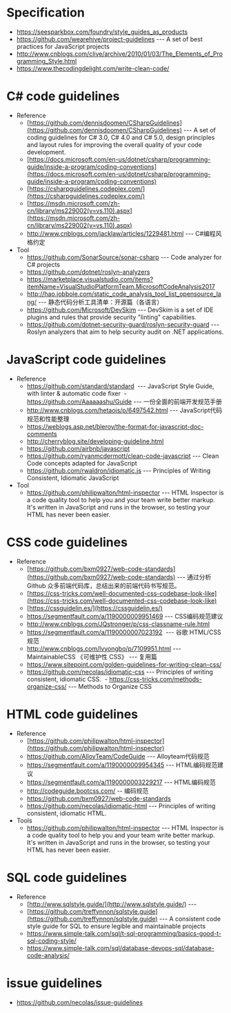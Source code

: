  
# Specification
* https://seesparkbox.com/foundry/style_guides_as_products
* https://github.com/wearehive/project-guidelines --- A set of best practices for JavaScript projects 
* http://www.cnblogs.com/clive/archive/2010/01/03/The_Elements_of_Programming_Style.html
* https://www.thecodingdelight.com/write-clean-code/
# C# code guidelines
* Reference
  - [https://github.com/dennisdoomen/CSharpGuidelines](https://github.com/dennisdoomen/CSharpGuidelines) --- A set of coding guidelines for C# 3.0, C# 4.0 and C# 5.0, design principles and layout rules for improving the overall quality of your code development. 
  - [https://docs.microsoft.com/en-us/dotnet/csharp/programming-guide/inside-a-program/coding-conventions](https://docs.microsoft.com/en-us/dotnet/csharp/programming-guide/inside-a-program/coding-conventions)
  - [https://csharpguidelines.codeplex.com/](https://csharpguidelines.codeplex.com/)
  - [https://msdn.microsoft.com/zh-cn/library/ms229002(v=vs.110).aspx](https://msdn.microsoft.com/zh-cn/library/ms229002(v=vs.110).aspx)
  - http://www.cnblogs.com/jacklaw/articles/1229481.html --- C#编程风格约定 
* Tool
  - https://github.com/SonarSource/sonar-csharp --- Code analyzer for C# projects 
  - https://github.com/dotnet/roslyn-analyzers
  - https://marketplace.visualstudio.com/items?itemName=VisualStudioPlatformTeam.MicrosoftCodeAnalysis2017
  - http://hao.jobbole.com/static_code_analysis_tool_list_opensource_lang/ --- 静态代码分析工具清单：开源篇（各语言）
  - https://github.com/Microsoft/DevSkim  --- DevSkim is a set of IDE plugins and rules that provide security "linting" capabilities. 
  - https://github.com/dotnet-security-guard/roslyn-security-guard --- Roslyn analyzers that aim to help security audit on .NET applications.
# JavaScript code guidelines
* Reference
  - https://github.com/standard/standard  ---  JavaScript Style Guide, with linter & automatic code fixer 
  - https://github.com/Aaaaaashu/Guide --- 一份全面的前端开发规范手册
  - http://www.cnblogs.com/hetaojs/p/6497542.html  --- JavaScript代码规范和性能整理 
  - https://weblogs.asp.net/bleroy/the-format-for-javascript-doc-comments
  - http://cherryblog.site/developing-guideline.html
  - https://github.com/airbnb/javascript
  - https://github.com/ryanmcdermott/clean-code-javascript --- Clean Code concepts adapted for JavaScript
  - https://github.com/rwaldron/idiomatic.js --- Principles of Writing Consistent, Idiomatic JavaScript 
* Tool
  - https://github.com/philipwalton/html-inspector --- HTML Inspector is a code quality tool to help you and your team write better markup. It's written in JavaScript and runs in the browser, so testing your HTML has never been easier. 
# CSS code guidelines
* Reference
  - [https://github.com/bxm0927/web-code-standards](https://github.com/bxm0927/web-code-standards) --- 通过分析 Github 众多前端代码库，总结出来的前端代码书写规范。 
  - [https://css-tricks.com/well-documented-css-codebase-look-like](https://css-tricks.com/well-documented-css-codebase-look-like)
  - [https://cssguidelin.es/](https://cssguidelin.es/) 
  - https://segmentfault.com/a/1190000009951469 --- CSS编码规范建议 
  - http://www.cnblogs.com/JQstronger/p/css-classname-rule.html
  - https://segmentfault.com/a/1190000007023192  --- 谷歌 HTML/CSS 规范 
  - http://www.cnblogs.com/lvyongbo/p/7109951.html --- MaintainableCSS 《可维护性 CSS》 --- 复用篇
  - https://www.sitepoint.com/golden-guidelines-for-writing-clean-css/
  - https://github.com/necolas/idiomatic-css --- Principles of writing consistent, idiomatic CSS. 
  - https://css-tricks.com/methods-organize-css/ --- Methods to Organize CSS
# HTML code guidelines
* Reference
  - [https://github.com/philipwalton/html-inspector](https://github.com/philipwalton/html-inspector)
  - https://github.com/AlloyTeam/CodeGuide --- Alloyteam代码规范
  - https://segmentfault.com/a/1190000009954345 --- HTML编码规范建议
  - https://segmentfault.com/a/1190000003229217 --- HTML编码规范 
  - http://codeguide.bootcss.com/ -- 编码规范
  - https://github.com/bxm0927/web-code-standards
  - https://github.com/necolas/idiomatic-html --- Principles of writing consistent, idiomatic HTML.
* Tools
  - https://github.com/philipwalton/html-inspector  --- HTML Inspector is a code quality tool to help you and your team write better markup. It's written in JavaScript and runs in the browser, so testing your HTML has never been easier.  

# SQL code guidelines
* Reference
  - [http://www.sqlstyle.guide/](http://www.sqlstyle.guide/) ---
  - [https://github.com/treffynnon/sqlstyle.guide](https://github.com/treffynnon/sqlstyle.guide) --- A consistent code style guide for SQL to ensure legible and maintainable projects 
  - https://www.simple-talk.com/sql/t-sql-programming/basics-good-t-sql-coding-style/
  - https://www.simple-talk.com/sql/database-devops-sql/database-code-analysis/

# issue guidelines
* https://github.com/necolas/issue-guidelines
